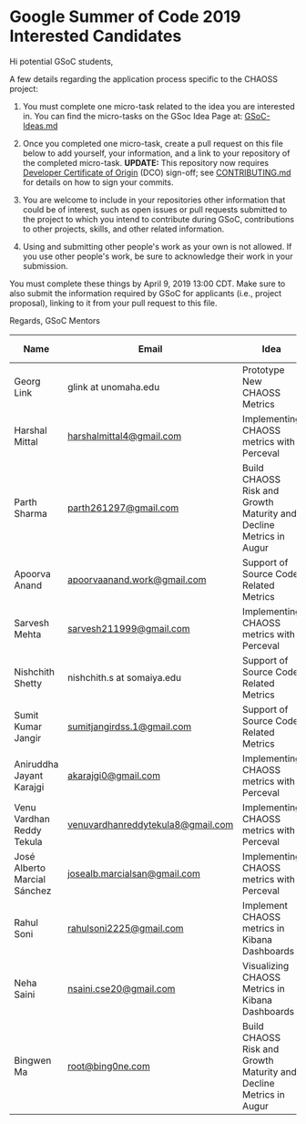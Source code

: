 # Google Summer of Code 2019 Interested Candidates

Hi potential GSoC students,

A few details regarding the application process specific to the CHAOSS project:

1) You must complete one micro-task related to the idea you are interested in. You can find the micro-tasks on the GSoc Idea Page at: [GSoC-Ideas.md](./GSoC-Ideas.md)

2) Once you completed one micro-task, create a pull request on this file below to add yourself, your information, and a link to your repository of the completed micro-task. **UPDATE:** This repository now requires [Developer Certificate of Origin](https://developercertificate.org/) (DCO) sign-off; see [CONTRIBUTING.md](https://github.com/chaoss/governance/blob/master/CONTRIBUTING.md#code-or-document-change-contributions-github-interface) for details on how to sign your commits.

3) You are welcome to include in your repositories other information that could be of interest, such as open issues or pull requests submitted to the project to which you intend to contribute during GSoC, contributions to other projects, skills, and other related information.

4) Using and submitting other people's work as your own is not allowed. If you use other people's work, be sure to acknowledge their work in your submission.

You must complete these things by April 9, 2019 13:00 CDT. Make sure to also submit the information required by GSoC for applicants (i.e., project proposal), linking to it from your pull request to this file.

Regards,
GSoC Mentors


| Name | Email | Idea | Micro-Task Repository | Project Proposal |
| --- | --- | --- | --- | --- |
| Georg Link | glink at unomaha.edu | Prototype New CHAOSS Metrics | [GeorgLink/governance](https://github.com/GeorgLink/governance) | [no document](https://github.com/chaoss/governance/blob/master/GSoC-Ideas.md) |
| Harshal Mittal | harshalmittal4@gmail.com | Implementing CHAOSS metrics with Perceval | [CHAOSS-MetricsPerceval_microtask](https://github.com/harshalmittal4/CHAOSS-MetricsPerceval_microtask) | [Proposal](https://docs.google.com/document/d/1aY0XvTigaKu97T9RlpoE3C_M7hHcrMBhVoOAeuDZPM8/edit?usp=sharing)
| Parth Sharma | parth261297@gmail.com | Build CHAOSS Risk and Growth Maturity and Decline Metrics in Augur | [parthsharma2/CHAOSS-Microtasks](https://github.com/parthsharma2/CHAOSS-Microtasks) | [Proposal](https://docs.google.com/document/d/1xwXAvzfKilNBBY99DH6Zp55Aytz__41m24PWVtRMalc/edit?usp=sharing) |
| Apoorva Anand | apoorvaanand.work@gmail.com | Support of Source Code Related Metrics | [apoorvaanand1998/chaoss-microtasks](https://github.com/apoorvaanand1998/chaoss-microtasks) | [Proposal](https://docs.google.com/document/d/1il8mNa6lEqHcACR8aaZqf5r-2FpEk6zaB_V9K4A229E/edit?usp=sharing) |
| Sarvesh Mehta | sarvesh211999@gmail.com | Implementing CHAOSS metrics with Perceval | [sarvesh211999/CHAOSS-Gsoc](https://github.com/sarvesh211999/CHAOSS-Gsoc) | [GSoC_Proposal](https://docs.google.com/document/d/1_kUw7Z5B5Tw9n4mQSBIuU-0zZqzZKrWbieyC3dGxcEw/edit?usp=sharing) |
| Nishchith Shetty | nishchith.s at somaiya.edu |  Support of Source Code Related Metrics | [inishchith/chaoss-microtasks](https://github.com/inishchith/chaoss-microtasks) | [Proposal](https://docs.google.com/document/d/1lobfKgXd1fgeGP7EuNB_KPFmdxAveS1lPAzCinNxZ6k/edit?usp=sharing) |
| Sumit Kumar Jangir | sumitjangirdss.1@gmail.com |  Support of Source Code Related Metrics | [sumitskj/chaoss-microtasks](https://github.com/sumitskj/GSOC-Chaoss) | [Proposal](https://docs.google.com/document/d/1K2i_nPKQqTCFxi6mNhQGll83Mr-C4KqTaK3W2tL7Qvk/edit?usp=sharing) |
| Aniruddha Jayant Karajgi | akarajgi0@gmail.com |  Implementing CHAOSS metrics with Perceval | [Polaris000/Chaoss_19_Microtasks](https://github.com/Polaris000/Chaoss_19_Microtasks) | [Proposal](https://docs.google.com/document/d/1i5XCEY_28qE1w8Lsj4ZSqkvZQnElU7vq1F0chBtUxwY/edit?usp=sharing) |
| Venu Vardhan Reddy Tekula | venuvardhanreddytekula8@gmail.com | Implementing CHAOSS metrics with Perceval | [vchrombie/chaoss-microtasks/](https://github.com/vchrombie/chaoss-microtasks/) | [GSoC Proposal](https://docs.google.com/document/d/178oVQ45ORP78bh6BocswUpHVOnPaCyzCAqa4yz-An-I/edit?usp=sharing) |
| José Alberto Marcial Sánchez | josealb.marcialsan@gmail.com | Implementing CHAOSS metrics with Perceval | [quirroone/Microtasks_Jose](https://github.com/quirroone/Microtasks_Jose) | [Proposal](https://docs.google.com/document/d/1OiqT-auCU2n9vawGyqdWHmduV2h2hYd3sfdykKecVkE/edit?usp=sharing) |
| Rahul Soni | rahulsoni2225@gmail.com | Implement CHAOSS metrics in Kibana Dashboards | [InosRahul/Chaoss-microtasks-2019](https://github.com/InosRahul/Chaoss-microtasks-2019) | [GSoC-Proposal](https://docs.google.com/document/d/1qjyQIggCFL-MRAsDu76QObsUVkc9h3naLkMWqIio34o) |
| Neha Saini| nsaini.cse20@gmail.com | Visualizing CHAOSS Metrics in Kibana Dashboards | [Microtask repository](https://github.com/miscellaneously/gsoc2019_grimoire) | [Proposal](https://docs.google.com/document/d/1IzX7zWt44C_55TWifNYCE8S93bYt4yX2hRW_Cxhiu_s/edit?usp=sharing)|
| Bingwen Ma | root@bing0ne.com | Build CHAOSS Risk and Growth Maturity and Decline Metrics in Augur | [bing0n3/CHAOSS-Microtasks](https://github.com/bing0n3/chaoss-gsoc) | [Proposal](https://docs.google.com/document/d/1InxOXnHUo-C-dMboGIHrb69bQ6P1sQ79PxnWBWHiV0g/edit?usp=sharing) |



